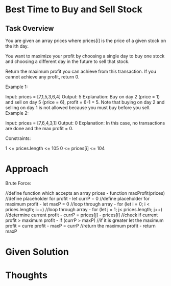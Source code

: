 # Best Time to Buy and Sell Stock

## Task Overview

You are given an array prices where prices[i] is the price of a given stock on the ith day.

You want to maximize your profit by choosing a single day to buy one stock and choosing a different day in the future to sell that stock.

Return the maximum profit you can achieve from this transaction. If you cannot achieve any profit, return 0.

 

Example 1:

Input: prices = [7,1,5,3,6,4]
Output: 5
Explanation: Buy on day 2 (price = 1) and sell on day 5 (price = 6), profit = 6-1 = 5.
Note that buying on day 2 and selling on day 1 is not allowed because you must buy before you sell.
Example 2:

Input: prices = [7,6,4,3,1]
Output: 0
Explanation: In this case, no transactions are done and the max profit = 0.
 

Constraints:

1 <= prices.length <= 105
0 <= prices[i] <= 104

# Approach

Brute Force:

//define function which accepts an array prices - function maxProfit(prices)
    //define placeholder for profit - let currP = 0
    //define placeholder for maximum profit - let maxP = 0
    //loop through array - for (let i = 0; i < prices.length; i++)
        //loop through array - for (let j = 1; j< prices.length; j++)
            //determine current profit - currP = prices[j] - prices[i]
            //check if current profit > maximum profit - if (currP > maxP)
                //if it is greater let the maximum profit = curre profit - maxP = currP
    //return the maximum profit - return maxP

# Given Solution

# Thoughts